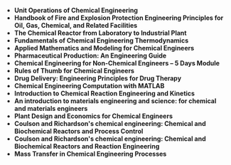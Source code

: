 <ul>
                                <li><b><a target="_blank" href="https://github.com/manjunath5496/Chemical-Engineering-Books/blob/master/chem(50).pdf" style="text-decoration:none;">Unit Operations of Chemical Engineering </a></b></li>
                                <li><b><a target="_blank" href="https://github.com/manjunath5496/Chemical-Engineering-Books/blob/master/chem(51).pdf" style="text-decoration:none;">Handbook of Fire and Explosion Protection Engineering Principles for Oil, Gas, Chemical, and Related Facilities</a></b></li>
                                <li><b><a target="_blank" href="https://github.com/manjunath5496/Chemical-Engineering-Books/blob/master/chem(52).pdf" style="text-decoration:none;">The Chemical Reactor from Laboratory to Industrial
Plant</a></b></li>
                               
<li><b><a target="_blank" href="https://github.com/manjunath5496/Chemical-Engineering-Books/blob/master/chem(53).pdf" style="text-decoration:none;">Fundamentals of Chemical Engineering Thermodynamics</a></b></li>
                                <li><b><a target="_blank" href="https://github.com/manjunath5496/Chemical-Engineering-Books/blob/master/chem(54).pdf" style="text-decoration:none;">Applied Mathematics and Modeling for Chemical Engineers </a></b></li>
                                
 <li><b><a target="_blank" href="https://github.com/manjunath5496/Chemical-Engineering-Books/blob/master/chem(55).pdf" style="text-decoration:none;">Pharmaceutical Production: An Engineering Guide</a></b></li>
                          
<li><b><a target="_blank" href="https://github.com/manjunath5496/Chemical-Engineering-Books/blob/master/chem(56).pdf" style="text-decoration:none;">Chemical Engineering for Non-Chemical Engineers – 5 Days Module</a></b></li>
                                <li><b><a target="_blank" href="https://github.com/manjunath5496/Chemical-Engineering-Books/blob/master/chem(57).pdf" style="text-decoration:none;">Rules of Thumb for Chemical Engineers</a></b></li>
                                <li><b><a target="_blank" href="https://github.com/manjunath5496/Chemical-Engineering-Books/blob/master/chem(58).pdf" style="text-decoration:none;">Drug Delivery: Engineering Principles for Drug Therapy</a></b></li>
                                
<li><b><a target="_blank" href="https://github.com/manjunath5496/Chemical-Engineering-Books/blob/master/chem(59).pdf" style="text-decoration:none;">Chemical Engineering Computation with MATLAB</a></b></li>  
        
<li><b><a target="_blank" href="https://github.com/manjunath5496/Chemical-Engineering-Books/blob/master/chem(60).pdf" style="text-decoration:none;">Introduction to Chemical Reaction Engineering and Kinetics </a></b></li>
                                <li><b><a target="_blank" href="https://github.com/manjunath5496/Chemical-Engineering-Books/blob/master/chem(61).pdf" style="text-decoration:none;">An introduction to materials engineering and science: for chemical and materials engineers</a></b></li>
 <li><b><a target="_blank" href="https://github.com/manjunath5496/Chemical-Engineering-Books/blob/master/chem(62).pdf" style="text-decoration:none;">Plant Design and Economics for Chemical Engineers</a></b></li>  
  <li><b><a target="_blank" href="https://github.com/manjunath5496/Chemical-Engineering-Books/blob/master/chem(63).pdf" style="text-decoration:none;">Coulson and Richardson's chemical engineering: Chemical and Biochemical Reactors and Process Control</a></b></li>  
 <li><b><a target="_blank" href="https://github.com/manjunath5496/Chemical-Engineering-Books/blob/master/chem(64).pdf" style="text-decoration:none;">Coulson and Richardson's chemical engineering: Chemical and Biochemical Reactors and Reaction Engineering</a></b></li>
                                <li><b><a target="_blank" href="https://github.com/manjunath5496/Chemical-Engineering-Books/blob/master/chem(65).pdf" style="text-decoration:none;">Mass Transfer in Chemical Engineering Processes</a></b></li>
</ul>
                                
